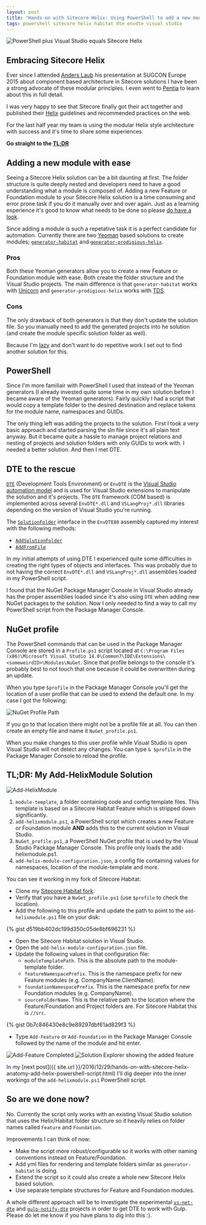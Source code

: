 ```yaml
---
layout: post
title: "Hands-on with Sitecore Helix: Using PowerShell to add a new module"
tags: powershell sitecore helix habitat dte envdte visual studio
---
```


<img class="u-max-full-width" itemprop="image" src="{{ site.url }}/assets/2016/12/28/powershell_vs_sitecore_helix.png" alt="PowerShell plus Visual Studio equals Sitecore Helix">

## Embracing Sitecore Helix

Ever since I attended [Anders Laub](https://twitter.com/AndersLaub) his presentation at SUGCON Europe 2015 about component based architecture in Sitecore solutions I have been a strong advocate of these modular principles. 
I even went to [Pentia](http://www.pentia.net) to learn about this in full detail. 

I was very happy to see that Sitecore finally got their act together and published their [Helix](http://helix.sitecore.net/) guidelines and recommended practices on the web. 

For the last half year my team is using the modular Helix style architecture with success and it's time to share some experiences.

<!--more-->

__Go straight to the [TL;DR](#tldr)__

## Adding a new module with ease

Seeing a Sitecore Helix solution can be a bit daunting at first. 
The folder structure is quite deeply nested and developers need to have a good understanding what a module is composed of.
Adding a new Feature or Foundation module to your Sitecore Helix solution is a time consuming and error prone task if you do it manually over and over again. 
Just as a learning experience it's good to know what needs to be done so please [do have a look](https://www.youtube.com/watch?v=4lC-SdYh4Xg). 

Since adding a module is such a repetative task it is a perfect candidate for automation. Currently there are two [Yeoman](http://yeoman.io/) based solutions to create modules; [`generator-habitat`](https://github.com/kamsar/generator-habitat) and [`generator-prodigious-helix`](https://github.com/mrodriguezr/generator-prodigious-helix).

### Pros

Both these Yeoman generators allow you to create a new Feature or Foundation module with ease. Both create the folder structure and the Visual Studio projects. 
The main difference is that `generator-habitat` works with [Unicorn](https://github.com/kamsar/Unicorn) and `generator-prodigious-helix` works with [TDS](http://www.teamdevelopmentforsitecore.com/).

### Cons

The only drawback of both generators is that they don't update the solution file. 
So you manually need to add the generated projects into he solution (and create the module specific solution folder as well).

Because I'm [lazy](http://threevirtues.com/) and don't want to do repetitive work I set out to find another solution for this. 

## PowerShell

Since I'm more familiair with PowerShell I used that instead of the Yeoman generators (I already invested quite some time in my own solution before I became aware of the Yeoman generators). 
Fairly quickly I had a script that would copy a template folder to the desired destination and replace tokens for the module name, namespaces and GUIDs. 

The only thing left was adding the projects to the solution. 
First I took a very basic approach and started parsing the sln file since it's all plain text anyway.
But it became quite a hassle to manage project relations and nesting of projects and solution folders with only GUIDs to work with.
I needed a better solution. And then I met DTE.

## DTE to the rescue

[`DTE`](http://stackoverflow.com/questions/17239760/what-is-the-visual-studio-dte) (Development Tools Environment) or `EnvDTE` is the [Visual Studio automation model](https://msdn.microsoft.com/en-us/library/envdte._dte.aspx) and is used for Visual Studio extensions to manipulate the solution and it's projects. The `DTE` framework (COM based) is implemented across several `EnvDTE*.dll` and `VSLangProj*.dll` libraries depending on the version of Visual Studio you're running.

The [`SolutionFolder`](https://msdn.microsoft.com/en-us/library/envdte80.solutionfolder.aspx) interface in the `EnvDTE80` assembly captured my interest with the following methods:

- [`AddSolutionFolder`](https://msdn.microsoft.com/en-us/library/envdte80.solutionfolder.addsolutionfolder.aspx)
- [`AddFromFile`](https://msdn.microsoft.com/en-us/library/envdte80.solutionfolder.addfromfile.aspx)

In my initial attempts of using DTE I experienced quite some difficulties in creating the right types of objects and interfaces. 
This was probably due to not having the correct `EnvDTE*.dll` and `VSLangProj*.dll` assemblies loaded in my PowerShell script.

I found that the NuGet Package Manager Console in Visual Studio already has the proper assemblies loaded since it's also using `DTE` when adding new NuGet packages to the solution.
Now I only needed to find a way to call my PowerShell script from the Package Manager Console.  

## NuGet profile

The PowerShell commands that can be used in the Package Manager Console are stored in a `Profile.ps1` script located at `C:\Program Files (x86)\Microsoft Visual Studio 14.0\Common7\IDE\Extensions\<someweirdID>\Modules\NuGet`.
Since that profile belongs to the console it's probably best to not touch that one because it could be overwritten during an update.

When you type `$profile` in the Package Manager Console you'll get the location of a user profile that can be used to extend the default one. 
In my case I got the following:

<img class="u-max-full-width" src="{{ site.url }}/assets/2016/12/28/nuget_profile_path.png" alt="NuGet Profile Path"> 

If you go to that location there might not be a profile file at all. You can then create an empty file and name it `NuGet_profile.ps1`. 

When you make changes to this user profile while Visual Studio is open Visual Studio will not detect any changes. You can type `& $profile` in the Package Manager Console to reload the profile.  

## <a name="tldr"></a> TL;DR: My Add-HelixModule Solution

<img class="u-max-full-width" src="{{ site.url }}/assets/2016/12/28/add-helixmodule.png" alt="Add-HelixModule">

1. `module-template`, a folder containing code and config template files. This template is based on a Sitecore Habitat Feature which is stripped down significantly.
2. `add-helixmodule.ps1`, a PowerShell script which creates a new Feature or Foundation module __AND__ adds this to the current solution in Visual Studio.
3. `NuGet_profile.ps1`, a PowerShell NuGet profile that is used by the Visual Studio Package Manager Console. This profile only loads the add-helixmodule.ps1.
4. `add-helix-module-configuration.json`, a config file containing values for namespaces, location of the module-template and more.

You can see it working in my fork of Sitecore Habitat:

- Clone my [Sitecore Habitat fork](https://github.com/marcduiker/Habitat).
- Verify that you have a `NuGet_profile.ps1` (use `$profile` to check the location).
- Add the following to this profile and update the path to point to the `add-helixmodule.ps1` file on your disk:

{% gist d519bb402dc199d350c05de8bf696231 %}

- Open the Sitecore Habitat solution in Visual Studio.
- Open the `add-helix-module-configuration.json` file.
- Update the following values in that configuration file:
   - `moduleTemplatePath`. This is the absolute path to the module-template folder.
   - `featureNamespacePrefix`. This is the namespace prefix for new Feature modules (e.g. CompanyName.ClientName).
   - `foundationNamespacePrefix`. This is the namespace prefix for new Foundation modules (e.g. CompanyName).
   - `sourceFolderName`. This is the relative path to the location where the Feature/Foundation and Project folders are. For Sitecore Habitat this is `//src`.
  
{% gist 0b7c846430e8c9e89297dbf61ad829f3 %}

- Type `Add-Feature` or `Add-Foundation` in the Package Manager Console followed by the name of the module and hit enter. 

<img class="u-max-full-width" src="{{ site.url }}/assets/2016/12/28/add_feature_completed.png" alt="Add-Feature Completed">

<img class="u-max-full-width" src="{{ site.url }}/assets/2016/12/28/solution_explorer.png" alt="Solution Explorer showing the added feature">

In my [next post]({{ site.url }}/2016/12/29/hands-on-with-sitecore-helix-anatomy-add-helix-powershell-script.html) I'll dig deeper 
into the inner workings of the `add-helixmodule.ps1` PowerShell script.

## So are we done now?

No. Currently the script only works with an existing Visual Studio solution that uses the Helix/Habitat folder structure so it heavily relies on folder names called `Feature` and `Foundation`.

Improvements I can think of now: 

- Make the script more robust/configurable so it works with other naming conventions instead on Feature/Foundation. 
- Add yml files for rendering and template folders similar as `generator-habitat` is doing.
- Extend the script so it could also create a whole new Sitecore Helix based solution.
- Use separate template structures for Feature and Foundation modules. 

A whole different approach will be to investigate the experimental [`vs-net-dte`](https://github.com/elkdanger/vs-net-dte) and [`gulp-notify-dte`](https://github.com/elkdanger/gulp-notify-dte) projects in order to get DTE to work with Gulp. Please do let me know if you have plans to dig into this :).